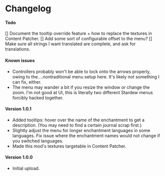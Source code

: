 ﻿Changelog
==============

#### Todo
[] Document the tooltip override feature + how to replace the textures in Content Patcher.
[] Add some sort of configurable offset to the menu?
[] Make sure all strings I want translated are complete, and ask for translations.

#### Known issues
* Controllers probably won't be able to lock onto the arrows properly, owing to the....nontraditional menu setup here. It's likely not something I can fix, either.
* The menu may wander a bit if you resize the window or change the zoom. I'm not good at UI, this is literally two different Stardew menus forcibly hacked together.

#### Version 1.0.1
* Added tooltips: hover over the name of the enchantment to get a description. (You may need to find a certain journal scrap first.)
* Slightly adjust the menu for longer enchantment languages in some languages. Fix issue where the enchantment names would not change if you switched languages.
* Made this mod's textures targetable in Content Patcher.

#### Version 1.0.0
* Initial upload.